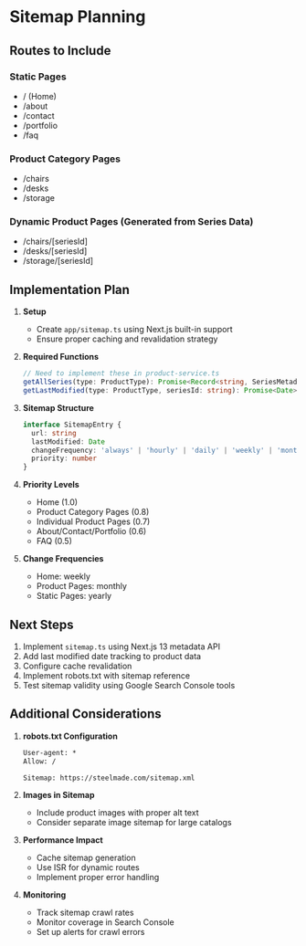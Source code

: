 # Sitemap Planning

## Routes to Include

### Static Pages
- / (Home)
- /about
- /contact
- /portfolio
- /faq

### Product Category Pages
- /chairs
- /desks
- /storage

### Dynamic Product Pages (Generated from Series Data)
- /chairs/[seriesId]
- /desks/[seriesId]
- /storage/[seriesId]

## Implementation Plan

1. **Setup**
   - Create `app/sitemap.ts` using Next.js built-in support
   - Ensure proper caching and revalidation strategy

2. **Required Functions**
   ```typescript
   // Need to implement these in product-service.ts
   getAllSeries(type: ProductType): Promise<Record<string, SeriesMetadata>>
   getLastModified(type: ProductType, seriesId: string): Promise<Date>
   ```

3. **Sitemap Structure**
   ```typescript
   interface SitemapEntry {
     url: string
     lastModified: Date
     changeFrequency: 'always' | 'hourly' | 'daily' | 'weekly' | 'monthly' | 'yearly' | 'never'
     priority: number
   }
   ```

4. **Priority Levels**
   - Home (1.0)
   - Product Category Pages (0.8)
   - Individual Product Pages (0.7)
   - About/Contact/Portfolio (0.6)
   - FAQ (0.5)

5. **Change Frequencies**
   - Home: weekly
   - Product Pages: monthly
   - Static Pages: yearly

## Next Steps

1. Implement `sitemap.ts` using Next.js 13 metadata API
2. Add last modified date tracking to product data
3. Configure cache revalidation
4. Implement robots.txt with sitemap reference
5. Test sitemap validity using Google Search Console tools

## Additional Considerations

1. **robots.txt Configuration**
   ```txt
   User-agent: *
   Allow: /
   
   Sitemap: https://steelmade.com/sitemap.xml
   ```

2. **Images in Sitemap**
   - Include product images with proper alt text
   - Consider separate image sitemap for large catalogs

3. **Performance Impact**
   - Cache sitemap generation
   - Use ISR for dynamic routes
   - Implement proper error handling

4. **Monitoring**
   - Track sitemap crawl rates
   - Monitor coverage in Search Console
   - Set up alerts for crawl errors
